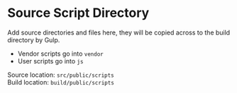 # Source Script Directory

Add source directories and files here, they will be copied across to the build directory by Gulp.  
- Vendor scripts go into `vendor`
- User scripts go into `js`

Source location: `src/public/scripts`  
Build location: `build/public/scripts`
